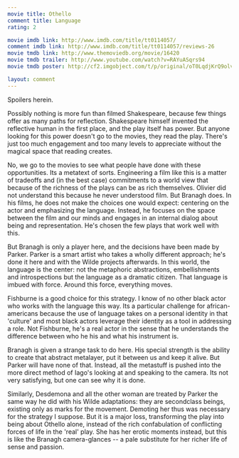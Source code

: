 ```yaml
---
movie title: Othello
comment title: Language
rating: 2

movie imdb link: http://www.imdb.com/title/tt0114057/
comment imdb link: http://www.imdb.com/title/tt0114057/reviews-26
movie tmdb link: http://www.themoviedb.org/movie/16420
movie tmdb trailer: http://www.youtube.com/watch?v=RAYuASqrs94
movie tmdb poster: http://cf2.imgobject.com/t/p/original/oT0LqdjKrQ9olvXh0lduoumIOB2.jpg

layout: comment
---
```


Spoilers herein.

Possibly nothing is more fun than filmed Shakespeare, because few things offer as many paths for reflection. Shakespeare himself invented the reflective human in the first place, and the play itself has power. But anyone looking for this power doesn't go to the movies, they read the play. There's just too much engagement and too many levels to appreciate without the magical space that reading creates.

No, we go to the movies to see what people have done with these opportunities. Its a metatext of sorts. Engineering a film like this is a matter of tradeoffs and (in the best case) commitments to a world view that because of the richness of the plays can be as rich themselves. Olivier did not understand this because he never understood film. But Branagh does. In his films, he does not make the choices one would expect: centering on the actor and emphasizing the language. Instead, he focuses on the space between the film and our minds and engages in an internal dialog about being and representation. He's chosen the few plays that work well with this.

But Branagh is only a player here, and the decisions have been made by Parker. Parker is a smart artist who takes a wholly different approach; he's done it here and with the Wilde projects afterwards. In this world, the language is the center: not the metaphoric abstractions, embellishments and introspections but the language as a dramatic citizen. That language is imbued with force. Around this force, everything moves.

Fishburne is a good choice for this strategy. I know of no other black actor who works with the language this way. Its a particular challenge for african-americans because the use of language takes on a personal identity in that 'culture' and most black actors leverage their identity as a tool in addressing a role. Not Fishburne, he's a real actor in the sense that he understands the difference between who he his and what his instrument is.

Branagh is given a strange task to do here. His special strength is the ability to create that abstract metalayer, put it between us and keep it alive. But Parker will have none of that. Instead, all the metastuff is pushed into the more direct method of Iago's looking at and speaking to the camera. Its not very satisfying, but one can see why it is done.

Similarly, Desdemona and all the other woman are treated by Parker the same way he did with his Wilde adaptations: they are secondclass beings, existing only as marks for the movement. Demoting her thus was necessary for the strategy I suppose. But it is a major loss, transforming the play into being about Othello alone, instead of the rich confabulation of conflicting forces of life in the 'real' play. She has her erotic moments instead, but this is like the Branagh camera-glances -- a pale substitute for her richer life of sense and passion.